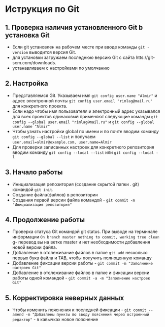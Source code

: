 # Иструкция по Git
## 1. Проверка наличия установленного Git b установка Git
* Если git установлен на рабочем месте при вводе команды `git -version` выводится версия Git.
* для установки загружаем последнюю версию Git с сайта htts://git-scm.com/downloads.
* устанавливаем с настройками по умолчанию

## 2. Настройка
* Представляемся Git. Указываем имя `git config user.name "Almir"` и адрес электронной почты `git config user.email "rimlag@mail.ru"` для конкретного проекта.
* Если надо чтобы имя пользователя и электронный адрес указывался для всех проектов одинаковый применяют следующие команды `git config --global user.email "rimlag@mail.ru"` и `git config --global user.name "Almir"`
* Чтобы узнать настройки global по имени и по почте вводим команду `git config --global --list` и получаем `user.email=almir@example.com, user.name=Almir`
* Для проверки записанных настроек для конкретного репозитория вводим команду `git config --local --list` или `git config --local -l`


## 3. Начало работы
* Инициализация репозитория (создание скрытой папки . git) командой `git init`.
* Создание файла(файлов) в репозитории
* Создания первой версии файла командой - `git commit -m "Инициализация репозитория"`

## 4. Продолжение работы
* Проверка статуса Git командой git status. При выводе на терминале информации `On branch master nothing to commit, working tree clean` g- перевод вы на ветке master и нет необходимости добавления новой версии файла.
* Добавление в отслеживание файлов в папке `git add` несколько первых букв файла и TAB, чтобы получить полноценную команду
* Добавление фиксации версии работы - `git commit -m "Заполнение настроек Git"`
* Добавление в отслеживание файлов в папке и фиксации версии работы одной командой - `git commit -a -m "Заполнение настроек Git"`



## 5. Корректировка неверных данных
* Чтобы изменить пояснения к последней фиксации - `git commit --amend -m "Добавлены пункты по вводу пояснений через встроенный редактор"` - в кавычках новое пояснение 

